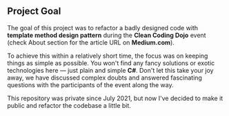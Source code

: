 ## Project Goal

The goal of this project was to refactor a badly designed code with **template method design pattern** during the **Clean Coding Dojo** event (check About section for the article URL on **Medium.com**).

To achieve this within a relatively short time, the focus was on keeping things as simple as possible. You won't find any fancy solutions or exotic technologies here — just plain and simple **C#**. Don't let this take your joy away, we have discussed complex doubts and answered fascinating questions with the participants of the event along the way.

This repository was private since July 2021, but now I've decided to make it public and refactor the codebase a little bit.
